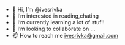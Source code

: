- 👋 Hi, I’m @ivesrivka
- 👀 I’m interested in  reading,chating
- 🌱 I’m currently learning a lot of stuf!!
- 💞️ I’m looking to collaborate on ...
- 📫 How to reach me ivesrivka@gmail.com

<!---
ivesrivka/ivesrivka is a ✨ special ✨ repository because its `README.md` (this file) appears on your GitHub profile.
You can click the Preview link to take a look at your changes.
--->
